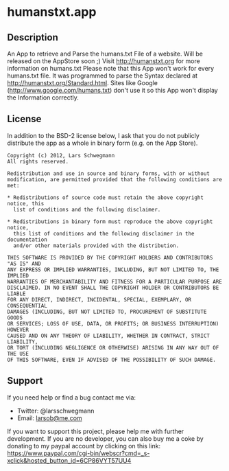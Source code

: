humanstxt.app
=============

Description
-----------
An App to retrieve and Parse the humans.txt File of a website. Will be released on the AppStore soon ;) Visit http://humanstxt.org for more information on humans.txt
Please note that this App won't work for every humans.txt file. It was programmed to parse the Syntax declared at http://humanstxt.org/Standard.html. Sites like Google (http://www.google.com/humans.txt) don't use it so this App won't display the Information correctly.

License
-------
In addition to the BSD-2 license below, I ask that you do not publicly distribute the app as a whole in binary form (e.g. on the App Store).

    Copyright (c) 2012, Lars Schwegmann
    All rights reserved.

    Redistribution and use in source and binary forms, with or without
    modification, are permitted provided that the following conditions are met:

    * Redistributions of source code must retain the above copyright notice, this
      list of conditions and the following disclaimer.

    * Redistributions in binary form must reproduce the above copyright notice,
      this list of conditions and the following disclaimer in the documentation
      and/or other materials provided with the distribution.

    THIS SOFTWARE IS PROVIDED BY THE COPYRIGHT HOLDERS AND CONTRIBUTORS "AS IS" AND
    ANY EXPRESS OR IMPLIED WARRANTIES, INCLUDING, BUT NOT LIMITED TO, THE IMPLIED
    WARRANTIES OF MERCHANTABILITY AND FITNESS FOR A PARTICULAR PURPOSE ARE
    DISCLAIMED. IN NO EVENT SHALL THE COPYRIGHT HOLDER OR CONTRIBUTORS BE LIABLE
    FOR ANY DIRECT, INDIRECT, INCIDENTAL, SPECIAL, EXEMPLARY, OR CONSEQUENTIAL
    DAMAGES (INCLUDING, BUT NOT LIMITED TO, PROCUREMENT OF SUBSTITUTE GOODS
    OR SERVICES; LOSS OF USE, DATA, OR PROFITS; OR BUSINESS INTERRUPTION) HOWEVER
    CAUSED AND ON ANY THEORY OF LIABILITY, WHETHER IN CONTRACT, STRICT LIABILITY,
    OR TORT (INCLUDING NEGLIGENCE OR OTHERWISE) ARISING IN ANY WAY OUT OF THE USE
    OF THIS SOFTWARE, EVEN IF ADVISED OF THE POSSIBILITY OF SUCH DAMAGE.
    
Support
-------
If you need help or find a bug contact me via:

 * Twitter: @larsschwegmann
 * Email: larsob@me.com

If you want to support this project, please help me with further development.
If you are no developer, you can also buy me a coke by donating to my paypal account by clicking on this link: https://www.paypal.com/cgi-bin/webscr?cmd=_s-xclick&hosted_button_id=6CP86VYT57UU4